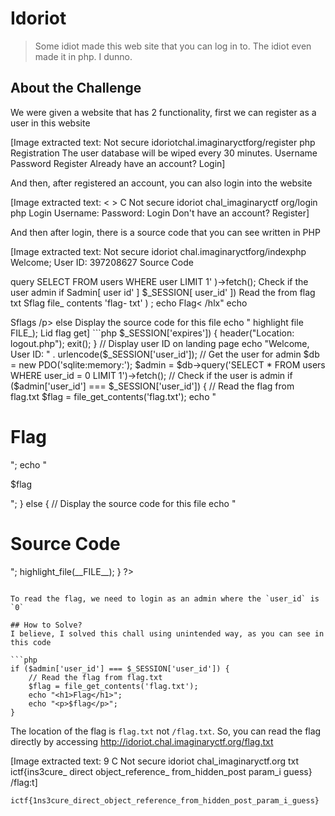 # Idoriot
> Some idiot made this web site that you can log in to. The idiot even made it in php. I dunno.

## About the Challenge
We were given a website that has 2 functionality, first we can register as a user in this website


[Image extracted text: Not secure
idoriotchal.imaginaryctforg/register php
Registration
The user database will be wiped every 30 minutes.
Username
Password
Register
Already have an account? Login]


And then, after registered an account, you can also login into the website


[Image extracted text: < >
C
Not secure
idoriot chal_imaginaryctf org/login php
Login
Username:
Password:
Login
Don't have an account? Register]


And then after login, there is a source code that you can see written in PHP


[Image extracted text: Not secure
idoriot chal.imaginaryctforg/indexphp
Welcome; User ID: 397208627
Source Code
<?php
session_
start();
Check if
user
logged
if
(lisset(s_SESSION[
user
id']))
header
Location:
login-php") ;
exit();
Check if
session i5
expired
if
(time
$_SESSION[
expires' ])
header(
Location:
logout.php") ;
exit();
Display
user
landing
page
echo
"Welcome
User
ID:
urlencode
$_SESSION[
user
id' 1);
Get the user
for
admin
Sdb
ner
PDO (
sqlite:memory:
Sadmin
Sdb->query
SELECT
FROM
users
WHERE
user
LIMIT
1' )->fetch();
Check if
the
user
admin
if
Sadmin[
user
id' ]
$_SESSION[
user_id' ])
Read
the
from flag
txt
Sflag
file_
contents
'flag-
txt' ) ;
echo
<hl>Flag< /hlx"
echo
<p>Sflags /p>
else
Display
the
source
code
for
this file
echo
<hl Source
Code< /hl>"
highlight
file
FILE_);
Lid
flag
get]


```php
<?php

session_start();

// Check if user is logged in
if (!isset($_SESSION['user_id'])) {
    header("Location: login.php");
    exit();
}

// Check if session is expired
if (time() > $_SESSION['expires']) {
    header("Location: logout.php");
    exit();
}

// Display user ID on landing page
echo "Welcome, User ID: " . urlencode($_SESSION['user_id']);

// Get the user for admin
$db = new PDO('sqlite:memory:');
$admin = $db->query('SELECT * FROM users WHERE user_id = 0 LIMIT 1')->fetch();

// Check if the user is admin
if ($admin['user_id'] === $_SESSION['user_id']) {
    // Read the flag from flag.txt
    $flag = file_get_contents('flag.txt');
    echo "<h1>Flag</h1>";
    echo "<p>$flag</p>";
} else {
    // Display the source code for this file
    echo "<h1>Source Code</h1>";
    highlight_file(__FILE__);
}

?>
```

To read the flag, we need to login as an admin where the `user_id` is `0`

## How to Solve?
I believe, I solved this chall using unintended way, as you can see in this code

```php
if ($admin['user_id'] === $_SESSION['user_id']) {
    // Read the flag from flag.txt
    $flag = file_get_contents('flag.txt');
    echo "<h1>Flag</h1>";
    echo "<p>$flag</p>";
}
```

The location of the flag is `flag.txt` not `/flag.txt`. So, you can read the flag directly by accessing http://idoriot.chal.imaginaryctf.org/flag.txt


[Image extracted text: 9
C
Not secure
idoriot chal_imaginaryctf.org
txt
ictf{ins3cure_
direct
object_reference_
from_hidden_post
param_i
guess}
/flag:t]


```
ictf{1ns3cure_direct_object_reference_from_hidden_post_param_i_guess}
```